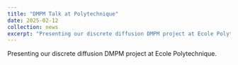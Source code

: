 ```yaml
---
title: "DMPM Talk at Polytechnique"
date: 2025-02-12
collection: news
excerpt: "Presenting our discrete diffusion DMPM project at Ecole Polytechnique."
---
```


Presenting our discrete diffusion DMPM project at Ecole Polytechnique.
